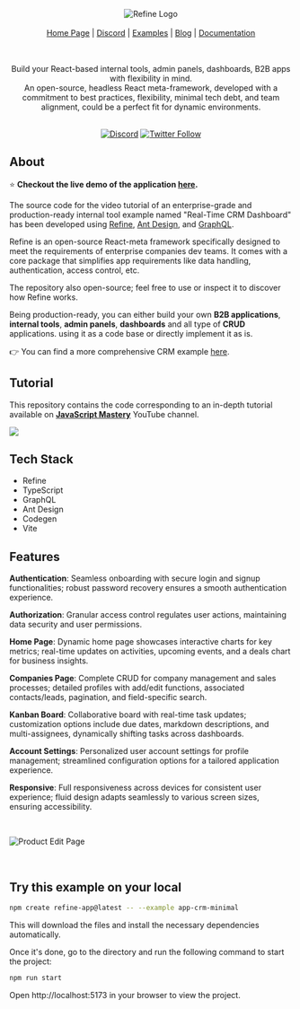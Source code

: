 
<div align="center" style="margin: 30px;">
<img src="https://refine.ams3.cdn.digitaloceanspaces.com/example-readmes/CRM-Minimal/minimal-crm-cover.png" alt="Refine Logo"  />
<br />
<br />

<div align="center">
    <a href="https://refine.dev">Home Page</a> |
    <a href="https://discord.gg/refine">Discord</a> |
    <a href="https://refine.dev/examples/">Examples</a> | 
    <a href="https://refine.dev/blog/">Blog</a> | 
    <a href="https://refine.dev/docs/">Documentation</a>
</div>
</div>

<br />

<div align="center">Build your React-based internal tools, admin panels, dashboards, B2B apps with flexibility in mind.<br>An open-source, headless React meta-framework, developed with a commitment to best practices, flexibility, minimal tech debt, and team alignment, could be a perfect fit for dynamic environments.
<br />
<br />

[![Discord](https://img.shields.io/discord/837692625737613362.svg?label=&logo=discord&logoColor=ffffff&color=7389D8&labelColor=6A7EC2)](https://discord.gg/refine)
[![Twitter Follow](https://img.shields.io/twitter/follow/refine_dev?style=social)](https://twitter.com/refine_dev)



</div>

## About

⭐ **Checkout the live demo of the application [here](https://example.crm.refine.dev/).**

The source code for the video tutorial of an enterprise-grade and production-ready internal tool example named "Real-Time CRM Dashboard" has been developed using [Refine](https://refine.dev/), [Ant Design](https://ant.design/), and [GraphQL](https://graphql.org/).

Refine is an open-source React-meta framework specifically designed to meet the requirements of enterprise companies dev teams. It comes with a core package that simplifies app requirements like data handling, authentication, access control, etc.

The repository also open-source; feel free to use or inspect it to discover how Refine works. 

Being production-ready, you can either build your own **B2B applications**, **internal tools**, **admin panels**, **dashboards** and all type of **CRUD** applications. using it as a code base or directly implement it as is.


👉 You can find a more comprehensive CRM example [here](https://example.minimal-crm.refine.dev).


##  Tutorial

This repository contains the code corresponding to an in-depth tutorial available on  <a href="https://www.youtube.com/@javascriptmastery/videos" target="_blank"><b>JavaScript Mastery</b></a> YouTube channel.

<a href="https://youtu.be/6a3Dz8gwjdg" target="_blank"><img src="https://github.com/sujatagunale/EasyRead/assets/151519281/1736fca5-a031-4854-8c09-bc110e3bc16d" /></a>


## Tech Stack

- Refine
- TypeScript
- GraphQL
- Ant Design
- Codegen
- Vite

## Features


 **Authentication**: Seamless onboarding with secure login and signup functionalities; robust password recovery ensures a smooth authentication experience.

 **Authorization**: Granular access control regulates user actions, maintaining data security and user permissions.

 **Home Page**: Dynamic home page showcases interactive charts for key metrics; real-time updates on activities, upcoming events, and a deals chart for business insights.

 **Companies Page**: Complete CRUD for company management and sales processes; detailed profiles with add/edit functions, associated contacts/leads, pagination, and field-specific search.

 **Kanban Board**: Collaborative board with real-time task updates; customization options include due dates, markdown descriptions, and multi-assignees, dynamically shifting tasks across dashboards.

 **Account Settings**: Personalized user account settings for profile management; streamlined configuration options for a tailored application experience.

 **Responsive**: Full responsiveness across devices for consistent user experience; fluid design adapts seamlessly to various screen sizes, ensuring accessibility.



<br>

![Product Edit Page](https://refine.ams3.cdn.digitaloceanspaces.com/example-readmes/CRM-Minimal/crm-demo.gif "Demo GIF")

<br>




## Try this example on your local

```bash
npm create refine-app@latest -- --example app-crm-minimal
```

This will download the files and install the necessary dependencies automatically.

Once it's done, go to the directory and run the following command to start the project:

```bash
npm run start
```

Open http://localhost:5173 in your browser to view the project.

